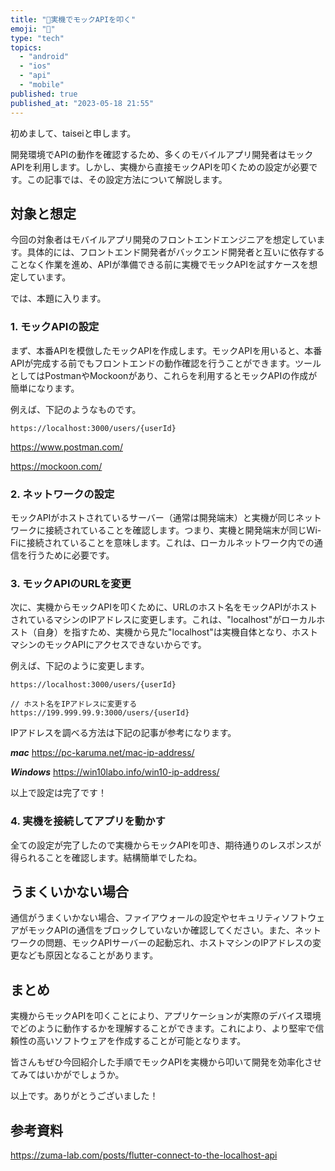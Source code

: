 ```yaml
---
title: "📱実機でモックAPIを叩く"
emoji: "📲"
type: "tech"
topics:
  - "android"
  - "ios"
  - "api"
  - "mobile"
published: true
published_at: "2023-05-18 21:55"
---
```


初めまして、taiseiと申します。

開発環境でAPIの動作を確認するため、多くのモバイルアプリ開発者はモックAPIを利用します。しかし、実機から直接モックAPIを叩くための設定が必要です。この記事では、その設定方法について解説します。

## 対象と想定
今回の対象者はモバイルアプリ開発のフロントエンドエンジニアを想定しています。具体的には、フロントエンド開発者がバックエンド開発者と互いに依存することなく作業を進め、APIが準備できる前に実機でモックAPIを試すケースを想定しています。

では、本題に入ります。

### 1. モックAPIの設定
まず、本番APIを模倣したモックAPIを作成します。モックAPIを用いると、本番APIが完成する前でもフロントエンドの動作確認を行うことができます。ツールとしてはPostmanやMockoonがあり、これらを利用するとモックAPIの作成が簡単になります。

例えば、下記のようなものです。
```
https://localhost:3000/users/{userId}
```

https://www.postman.com/

https://mockoon.com/

### 2. ネットワークの設定
モックAPIがホストされているサーバー（通常は開発端末）と実機が同じネットワークに接続されていることを確認します。つまり、実機と開発端末が同じWi-Fiに接続されていることを意味します。これは、ローカルネットワーク内での通信を行うために必要です。

### 3. モックAPIのURLを変更

次に、実機からモックAPIを叩くために、URLのホスト名をモックAPIがホストされているマシンのIPアドレスに変更します。これは、"localhost"がローカルホスト（自身）を指すため、実機から見た"localhost"は実機自体となり、ホストマシンのモックAPIにアクセスできないからです。

例えば、下記のように変更します。
```
https://localhost:3000/users/{userId}

// ホスト名をIPアドレスに変更する
https://199.999.99.9:3000/users/{userId}
```

IPアドレスを調べる方法は下記の記事が参考になります。

***mac***
https://pc-karuma.net/mac-ip-address/

***Windows***
https://win10labo.info/win10-ip-address/

以上で設定は完了です！

### 4. 実機を接続してアプリを動かす
全ての設定が完了したので実機からモックAPIを叩き、期待通りのレスポンスが得られることを確認します。結構簡単でしたね。

## うまくいかない場合
通信がうまくいかない場合、ファイアウォールの設定やセキュリティソフトウェアがモックAPIの通信をブロックしていないか確認してください。また、ネットワークの問題、モックAPIサーバーの起動忘れ、ホストマシンのIPアドレスの変更なども原因となることがあります。

## まとめ
実機からモックAPIを叩くことにより、アプリケーションが実際のデバイス環境でどのように動作するかを理解することができます。これにより、より堅牢で信頼性の高いソフトウェアを作成することが可能となります。

皆さんもぜひ今回紹介した手順でモックAPIを実機から叩いて開発を効率化させてみてはいかがでしょうか。

以上です。ありがとうございました！

## 参考資料
https://zuma-lab.com/posts/flutter-connect-to-the-localhost-api